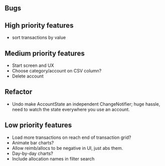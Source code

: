 ## Bugs
  

## High priority features
- sort transactions by value


## Medium priority features
- Start screen and UX
- Choose category/account on CSV column?
- Delete account


## Refactor
- Undo make AccountState an independent ChangeNotifier; huge hassle, need to watch the state everywhere you use an account.


## Low priority features
- Load more transactions on reach end of transaction grid?
- Animate bar charts?
- Allow reimb/allocs to be negative in UI, just abs them.
- Day-by-day charts?
- Include allocation names in filter search
